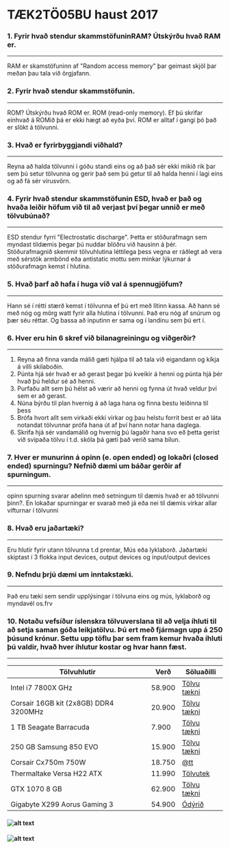 # TÆK2TÖ05BU haust 2017

### 1. Fyrir hvað stendur skammstöfuninRAM? Útskýrðu hvað RAM er.
---

RAM er skamstöfuninn af "Random access memory" þar geimast skjöl þar meðan þau tala við örgjafann.

### 2. Fyrir hvað stendur skammstöfunin.
---
ROM? Útskýrðu hvað ROM er.
ROM (read-only memory). Ef þú skrifar einhvað á ROMið þá er ekki hægt að eyða því. ROM er alltaf í gangi þó það er slökt á tölvunni.

### 3. Hvað er fyrirbyggjandi viðhald? 
---
Reyna að halda tölvunni í góðu standi eins og að það sér ekki mikið rik þar sem þú setur tölvunna og gerir það sem þú getur til að halda henni í lagi eins og að fá sér vírusvörn.

### 4. Fyrir hvað stendur skammstöfunin ESD, hvað er það og hvaða leiðir höfum við til að verjast því þegar unnið er með tölvubúnað?
---
ESD stendur  fyrri "Electrostatic discharge". Þetta er stöðurafmagn sem myndast tildæmis þegar þú nuddar blöðru við hausinn á þér. 
Stöðurafmagnið skemmir tölvuhlutina léttilega þess vegna er ráðlegt að vera með sérstök armbönd eða antistatic mottu sem minkar lýkurnar á stöðurafmagn kemst í hlutina.

### 5. Hvað þarf að hafa í huga við val á spennugjöfum?
---
Hann sé í rétti stærð kemst í tölvunna ef þú ert með lítinn kassa. Að hann sé með nóg og mörg watt fyrir alla hlutina í tölvunni. Það eru nóg af snúrum og þær séu réttar. Og bassa að inputinn er sama og í landinu sem þú ert í.

### 6. Hver eru hin 6 skref við bilanagreiningu og viðgerðir?
---
1. Reyna að finna vanda málið gæti hjálpa til að tala við eigandann og kíkja á villi skilaboðin.
2. Púnta hjá sér hvað er að gerast þegar þú kveikir á henni og púnta hjá þér hvað þú heldur sé að henni.
3. Purfaðu allt sem þú hélst að værir að henni og fynna út hvað veldur því sem er að gerast. 
4. Núna býrðu til plan hvernig á að laga hana og finna bestu leiðinna til þess
5. Brófa hvort allt sem virkaði ekki virkar og þau helstu forrit best er að láta notandat tölvunnar prófa hana út af því hann notar hana daglega.
6. Skrifa hjá sér vandamálið og hvernig þú lagaðir hana svo eð þetta gerist við svipaða tölvu í t.d. skóla þá gæti það verið sama bilun.

### 7. Hver er munurinn á opinn (e. open ended) og lokaðri (closed ended) spurningu? Nefnið dæmi um báðar gerðir af spurningum.
---
opinn spurning svarar aðelinn með setningum til dæmis hvað er að tölvunni þinn?. En lokaðar spurningar er svarað með já eða nei til dæmis virkar allar vifturnar í tölvunni


### 8. Hvað eru jaðartæki?
---
Eru hlutir fyrir utann tölvunna t.d prentar, Mús eða lyklaborð. Jaðartæki skiptast í 3 flokka input devices, output devices og input/output devices

### 9. Nefndu þrjú dæmi um inntakstæki.
---
Það eru tæki sem sendir upplýsingar í tölvuna eins og mús, lyklaborð og myndavél os.frv

### 10. Notaðu vefsíður íslenskra tölvuverslana til að velja íhluti til að setja saman góða leikjatölvu. Þú ert með fjármagn upp á 250 þúsund krónur. Settu upp töflu þar sem fram kemur hvaða íhluti þú valdir, hvað hver íhlutur kostar og hvar hann fæst.
---

Tölvuhlutir | Verð | Söluaðilli
---|---|---
Intel i7 7800X GHz | 58.900 | [Tölvu tækni](http://tolvutaekni.is/product_info.php?products_id=3346)
Corsair 16GB kit (2x8GB) DDR4 3200MHz | 20.900 | [Tölvu tækni](http://tolvutaekni.is/product_info.php?cPath=28_34_166&products_id=3052)
1 TB Seagate Barracuda | 7.900 | [Tölvu tækni](http://tolvutaekni.is/product_info.php?cPath=24_39_80&products_id=2002)
250 GB Samsung 850 EVO | 15.900 | [Tölvu tækni](http://tolvutaekni.is/product_info.php?products_id=2879)
Corsair Cx750m 750W | 18.750 | [@tt](https://www.att.is/product/corsair-cx750-aflgjafi750w-hljodlatur)
Thermaltake Versa H22 ATX | 11.990 | [Tölvutek](https://tolvutek.is/vara/thermaltake-versa-h22-atx-turnkassi-svartur)
GTX 1070 8 GB | 62.900 | [Tölvu tækni](http://tolvutaekni.is/product_info.php?products_id=3286)
Gigabyte X299 Aorus Gaming 3 | 54.900 | [Ódýrið](https://odyrid.is/vara/gigabyte-s2011-x299-aorus-gaming-3-modurbord)

#### ![alt text](https://github.com/Robertingi00/TAEK2/raw/master/mynd1.jpg"Tölvukassi")
  

#### ![alt text](https://images10.newegg.com/NeweggImage/ProductImage/13-145-015-V01.jpg "Móðurborð")
